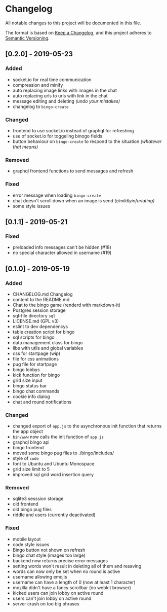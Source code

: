 # Changelog
All notable changes to this project will be documented in this file.

The format is based on [Keep a Changelog](https://keepachangelog.com/en/1.0.0/),
and this project adheres to [Semantic Versioning](https://semver.org/spec/v2.0.0.html).

## [0.2.0] - 2019-05-23

### Added

- socket.io for real time communication
- compression and minify
- auto replacing image links with images in the chat
- auto replacing urls to urls with link in the chat
- message editing and deleting *(undo your mistakes)*
- changelog to `bingo-create`

### Changed

- frontend to use socket.io instead of graphql for refreshing
- use of socket.io for toggeling binogo fields
- button behaviour on `bingo-create` to respond to the situation *(whatever that means)*

### Removed

- graphql frontend functions to send messages and refresh

### Fixed

- error message when loading `bingo-create`
- chat doesn't scroll down when an image is send *(r/mildlyinfuriating)*
- some style issues

## [0.1.1] - 2019-05-21

### Fixed
- preloaded info messages can't be hidden (#18)
- no special character allowed in username (#19)

## [0.1.0] - 2019-05-19

### Added

- CHANGELOG.md Changelog
- content to the README.md
- Chat to the bingo game (renderd with markdown-it)
- Postgres session storage
- sql-file directory `sql`
- LICENSE.md (GPL v3)
- eslint to dev dependencys
- table creation script for bingo
- sql scripts for bingo
- data management class for bingo
- libs with utils and global variables
- css for startpage (wip)
- file for css animations
- pug file for startpage
- bingo lobbys
- kick function for bingo
- grid size input
- bingo status bar
- bingo chat commands
- cookie info dialog
- chat and round notifications

### Changed

- changed export of `app.js` to the asynchronous init function that returns the app object
- `bin/www` now calls the init function of `app.js`
- graphql bingo api
- bingo frontend
- moved some bingo pug files to ./bingo/includes/
- style of `code`
- font to Ubuntu and Ubuntu Monospace
- grid size limit to 5
- improved sql grid word insertion query

### Removed

- sqlite3 sesssion storage
- old frontend
- old bingo pug files
- riddle and users (currently deactivated)

### Fixed

- mobile layout
- code style issues
- Bingo button not shown on refresh
- bingo chat style (images too large)
- backend now returns precise error messages
- setting words won't result in deleting all of them and resaving
- words can now only be set when no round is active
- username allowing emojis
- username can have a length of 0 (now at least 1 character)
- mozilla didn't have a fancy scrollbar (no webkit browser)
- kicked users can join lobby on active round
- users can't join lobby on active round
- server crash on too big phrases
